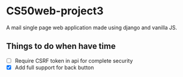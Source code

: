 # CS50web-project3
A mail single page web application made using django and vanilla JS.


## Things to do when have time
- [ ] Require CSRF token in api for complete security 
- [x] Add full support for back button